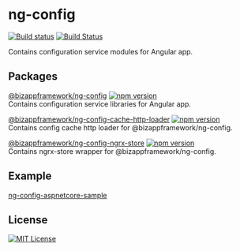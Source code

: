 ng-config
=====================

<!-- Badges section here. -->
[![Build status](https://img.shields.io/appveyor/ci/mmzliveid/ng-config.svg?label=appveyor)](https://ci.appveyor.com/project/mmzliveid/ng-config)
[![Build Status](https://img.shields.io/travis/BizAppFramework/ng-config/master.svg?label=travis)](https://travis-ci.org/BizAppFramework/ng-config)

Contains configuration service modules for Angular app.

Packages
---------------

[@bizappframework/ng-config](https://www.npmjs.com/package/@bizappframework/ng-config) 
[![npm version](https://badge.fury.io/js/%40bizappframework%2Fng-config.svg)](https://badge.fury.io/js/%40bizappframework%2Fng-config)  
Contains configuration service libraries for Angular app.

[@bizappframework/ng-config-cache-http-loader](https://www.npmjs.com/package/@bizappframework/ng-config-cache-http-loader) 
[![npm version](https://badge.fury.io/js/%40bizappframework%2Fng-config-cache-http-loader.svg)](https://badge.fury.io/js/%40bizappframework%2Fng-config-cache-http-loader)  
Contains config cache http loader for @bizappframework/ng-config.

[@bizappframework/ng-config-ngrx-store](https://www.npmjs.com/package/@bizappframework/ng-config-ngrx-store) 
[![npm version](https://badge.fury.io/js/%40bizappframework%2Fng-config-ngrx-store.svg)](https://badge.fury.io/js/%40bizappframework%2Fng-config-ngrx-store)  
Contains ngrx-store wrapper for @bizappframework/ng-config.

Example
---------------

[ng-config-aspnetcore-sample](https://github.com/BizAppFramework/ng-config/tree/master/samples/ng-config-aspnetcore-sample)

License
---------------

[![MIT License](https://img.shields.io/badge/license-MIT-blue.svg?style=flat)](/LICENSE)